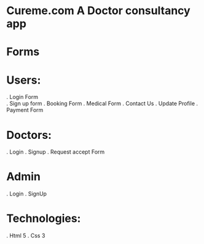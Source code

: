 # Cureme.com A Doctor consultancy app
# Forms
# Users:

. Login Form <br>
. Sign up form
. Booking Form
. Medical Form
. Contact Us
. Update Profile
. Payment Form

# Doctors:

. Login
. Signup
. Request accept Form

# Admin

. Login
. SignUp

# Technologies:

. Html 5
. Css 3
